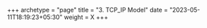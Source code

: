 +++
archetype = "page"
title = "3. TCP_IP Model"
date = "2023-05-11T18:19:23+05:30"
weight = X
+++

